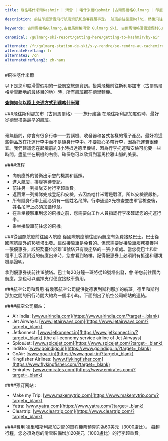 ```yaml
---
title: 飛往喀什米爾Kashmir | 滑雪 | 喀什米爾Kashmir |古爾馬爾格Gulmarg | 印度India | Skigulmarg.com

description: 前往印度滑雪飛行航班資訊和旅客提醒事宜。 航班前往德里Delhi，然後飛往斯利那加Srinagar。 再前往古爾馬爾格Gulmarg滑雪渡假村，享受喜馬拉雅山Himalays滑雪假期。

keywords: 古爾馬爾格Gulmarg,古爾馬爾格滑雪 Gulmarg Ski, 古爾馬爾格滑雪渡假村Gulmarg Ski Resort, 喀什米爾滑雪Skiing in the Himalayas, 印度滑雪Skiing in India, 喜馬拉雅Himalaya, 喀什米爾Kashmir, Skigulmarg.com

canonical: /gulmarg-ski-resort/getting-here/getting-to-kashmir/by-air

alternate: /fr/gulmarg-station-de-ski/s-y-rendre/se-rendre-au-cachemire/en-avion
alternateHrefLang: fr
alternate2: /cn
alternateHrefLang2: zh-hans
---
```


#飛往喀什米爾

以下是您印度滑雪假期的一些航空旅遊資訊。搭乘飛機前往斯利那加市（古爾馬爾格滑雪勝地的最終目的地）時，所有航班都在德里轉機。

**[查詢如何以陸上交通方式到達喀什米爾<i class="fa fa-chevron-right" aria-hidden="true"></i>](../by-land?classes=more-info)**

###飛往斯利那加市（古爾馬爾格）——旅行建議
在飛往斯利那加度假時，最好從德里搭乘最早的航班。

<div style="margin-bottom:30px;">
<script async charset="utf-8" src="//www.travelpayouts.com/widgets/4fd0f28cfb509ed6b7a189f85da45e3d.js?v=1593" async></script>
</div>

毫無疑問，你會有很多行李——對講機、收發器和各式各樣的電子產品。最好將這些物品放在托運行李中而不是隨身行李中。不要擔心多帶行李，因為托運費很便宜。我們建議您在起飛前約3小時抵達德里機場，因為行李托運和安檢可能要一些時間。盡量坐在飛機的右側。確保您可以欣賞到喜馬拉雅山脈的美景。

####流程
+ 向航廈外的警衛出示您的機票和護照。
+ 進入航廈，排隊等待登記。
+ 前往另一列排隊支付行李超重費。
+ 返回第一列排隊完成登記和安檢。去因為喀什米爾是戰區，所以安檢很嚴格。
+ 所有隨身行李上面必須有一個姓名吊牌。行李通過X光檢查並由軍官檢查後，姓名吊牌上必須加蓋印章。
+ 在乘坐接駁車到您的飛機之前，您需要向工作人員指認行李來確認您的托運行李。
+ 乘坐接駁車前往您的飛機。

###從國際航廈前往國內航廈
從國際航廈前往國內航廈有免費接駁巴士。巴士從國際航廈外的18號塔出發。雖然接駁車是免費的。但您需要從接駁車服務臺獲得一張優惠券，該服務臺位於離18號塔只有幾座塔的一張小桌處。當您從巴士和計程車上客區附近的航廈出來時，您會看到塔樓。記得優惠券上必須附有抵達和離境機票證明。

拿到優惠券後前往18號塔。巴士每20分鐘一班將從18號塔出發，會
帶您前往國內航廈。您也可以選擇支付便宜接駁車費用。


###航空公司和費用
有幾家航空公司提供從德裏到斯利那加的航班。德里和斯利那加之間的飛行時間大約為一個半小時。下面列出了航空公司網站的連結。

####航空公司網站：
+ Air India: [www.airindia.com](https://www.airindia.com/?target=_blank)
+ Jet Airways: [www.jetairways.com](https://www.jetairways.com/?target=_blank)
+ Jetkonnect: [www.jetkonnect.in](https://www.jetkonnect.in/?target=_blank) (the all-economy service airline of Jet Airways)
+ SpiceJet: [www.spicejet.com](https://www.spicejet.com/?target=_blank)
+ IndiGo: [www.goindigo.in](https://www.goindigo.in/?target=_blank)
+ GoAir: [www.goair.in](https://www.goair.in/?target=_blank)
+ Kingfisher Airlines: [www.flykingfisher.com](https://www.flykingfisher.com/?target=_blank)
+ Emirates: [www.emirates.com](https://www.emirates.com/?target=_blank)

####预订网站：
+ Make my Trip: [www.makemytrip.com](https://www.makemytrip.com/?target=_blank)
+ Yatra: [www.yatra.com](https://www.yatra.com/?target=_blank)
+ Cleartrip: [www.cleartrip.com](https://www.cleartrip.com/?target=_blank)

####费用
德里和斯利那加之間的單程機票預算約為60美元（3000盧比）。 每趟行程，您必須為您的滑雪裝備增加20美元（1000盧比）的行李超重費。

